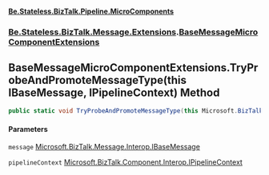 #### [Be.Stateless.BizTalk.Pipeline.MicroComponents](README.md 'README')
### [Be.Stateless.BizTalk.Message.Extensions](Be.Stateless.BizTalk.Message.Extensions.md 'Be.Stateless.BizTalk.Message.Extensions').[BaseMessageMicroComponentExtensions](BaseMessageMicroComponentExtensions.md 'Be.Stateless.BizTalk.Message.Extensions.BaseMessageMicroComponentExtensions')

## BaseMessageMicroComponentExtensions.TryProbeAndPromoteMessageType(this IBaseMessage, IPipelineContext) Method

```csharp
public static void TryProbeAndPromoteMessageType(this Microsoft.BizTalk.Message.Interop.IBaseMessage message, Microsoft.BizTalk.Component.Interop.IPipelineContext pipelineContext);
```
#### Parameters

<a name='Be.Stateless.BizTalk.Message.Extensions.BaseMessageMicroComponentExtensions.TryProbeAndPromoteMessageType(thisMicrosoft.BizTalk.Message.Interop.IBaseMessage,Microsoft.BizTalk.Component.Interop.IPipelineContext).message'></a>

`message` [Microsoft.BizTalk.Message.Interop.IBaseMessage](https://docs.microsoft.com/en-us/dotnet/api/Microsoft.BizTalk.Message.Interop.IBaseMessage 'Microsoft.BizTalk.Message.Interop.IBaseMessage')

<a name='Be.Stateless.BizTalk.Message.Extensions.BaseMessageMicroComponentExtensions.TryProbeAndPromoteMessageType(thisMicrosoft.BizTalk.Message.Interop.IBaseMessage,Microsoft.BizTalk.Component.Interop.IPipelineContext).pipelineContext'></a>

`pipelineContext` [Microsoft.BizTalk.Component.Interop.IPipelineContext](https://docs.microsoft.com/en-us/dotnet/api/Microsoft.BizTalk.Component.Interop.IPipelineContext 'Microsoft.BizTalk.Component.Interop.IPipelineContext')